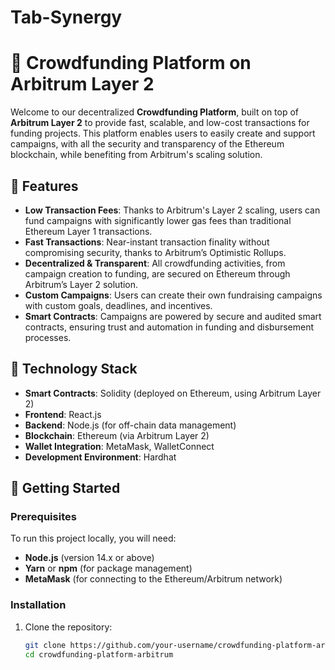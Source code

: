 # Tab-Synergy
# 🚀 Crowdfunding Platform on Arbitrum Layer 2

Welcome to our decentralized **Crowdfunding Platform**, built on top of **Arbitrum Layer 2** to provide fast, scalable, and low-cost transactions for funding projects. This platform enables users to easily create and support campaigns, with all the security and transparency of the Ethereum blockchain, while benefiting from Arbitrum's scaling solution.

## 🎯 Features

- **Low Transaction Fees**: Thanks to Arbitrum's Layer 2 scaling, users can fund campaigns with significantly lower gas fees than traditional Ethereum Layer 1 transactions.
- **Fast Transactions**: Near-instant transaction finality without compromising security, thanks to Arbitrum’s Optimistic Rollups.
- **Decentralized & Transparent**: All crowdfunding activities, from campaign creation to funding, are secured on Ethereum through Arbitrum’s Layer 2 solution.
- **Custom Campaigns**: Users can create their own fundraising campaigns with custom goals, deadlines, and incentives.
- **Smart Contracts**: Campaigns are powered by secure and audited smart contracts, ensuring trust and automation in funding and disbursement processes.

## 🔧 Technology Stack

- **Smart Contracts**: Solidity (deployed on Ethereum, using Arbitrum Layer 2)
- **Frontend**: React.js
- **Backend**: Node.js (for off-chain data management)
- **Blockchain**: Ethereum (via Arbitrum Layer 2)
- **Wallet Integration**: MetaMask, WalletConnect
- **Development Environment**: Hardhat

## 🚀 Getting Started

### Prerequisites

To run this project locally, you will need:

- **Node.js** (version 14.x or above)
- **Yarn** or **npm** (for package management)
- **MetaMask** (for connecting to the Ethereum/Arbitrum network)

### Installation

1. Clone the repository:

   ```bash
   git clone https://github.com/your-username/crowdfunding-platform-arbitrum.git
   cd crowdfunding-platform-arbitrum
